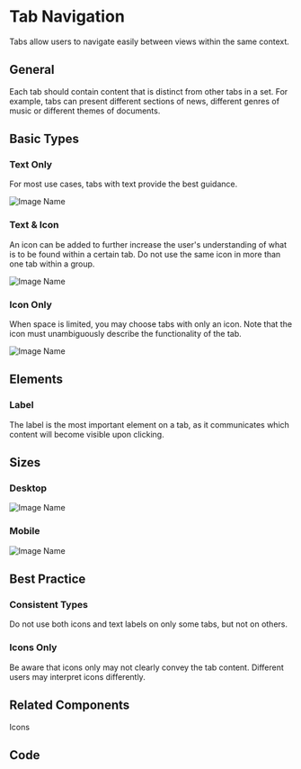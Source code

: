 # Tab Navigation

Tabs allow users to navigate easily between views within the same context.

## General

Each tab should contain content that is distinct from other tabs in a set. For example, tabs can present different sections of news, different genres of music or different themes of documents.

## Basic Types

### Text Only

For most use cases, tabs with text provide the best guidance.

![Image Name](/assets/3_components/tab-navigation/image-20200811102639212.png)

### Text & Icon

An icon can be added to further increase the user's understanding of what is to be found within a certain tab. Do not use the same icon in more than one tab within a group.

![Image Name](/assets/3_components/tab-navigation/image-20200811102645998.png)

### Icon Only

When space is limited, you may choose tabs with only an icon. Note that the icon must unambiguously describe the functionality of the tab.

![Image Name](/assets/3_components/tab-navigation/image-20200811102652916.png)

## Elements

### Label

The label is the most important element on a tab, as it communicates which content will become visible upon clicking.

## Sizes

### Desktop

![Image Name](/assets/3_components/tab-navigation/image-20200811102645998.png)

### Mobile

![Image Name](/assets/3_components/tab-navigation/image-20200811102700236.png)

## Best Practice

### Consistent Types

Do not use both icons and text labels on only some tabs, but not on others.

### Icons Only

Be aware that icons only may not clearly convey the tab content. Different users may interpret icons differently.

## Related Components

Icons

## Code